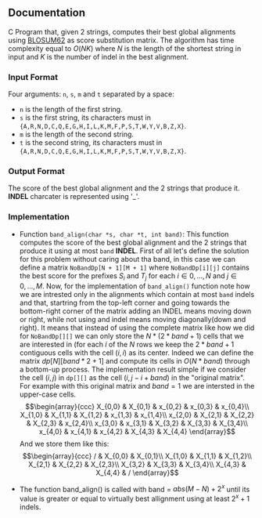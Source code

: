 ## Documentation 
C Program that, given 2 strings, computes their best global alignments using [BLOSUM62](https://en.wikipedia.org/wiki/BLOSUM) as score substitution matrix. The algorithm has time complexity equal to $O(NK)$ where $N$ is the length of the shortest string in input and $K$ is the number of indel in the best alignment.
### Input Format 
Four arguments: ```n```, ```s```, ```m``` and ```t``` separated by a space:
- ```n``` is the length of the first string.
- ```s``` is the first string, its characters must in ```{A,R,N,D,C,Q,E,G,H,I,L,K,M,F,P,S,T,W,Y,V,B,Z,X}```.
- ```m``` is the length of the second string.
- ```t``` is the second string, its characters must in ```{A,R,N,D,C,Q,E,G,H,I,L,K,M,F,P,S,T,W,Y,V,B,Z,X}```.

### Output Format
The score of the best global alignment and the 2 strings that produce it. **INDEL** charcater is represented using '_'. 

### Implementation 
- Function ```band_align(char *s, char *t, int band)```:
	This function computes the score of the best global alignment and the 2 strings that produce it using at most ```band``` **INDEL**. First of all let's define the solution for this problem without caring about tha band, in this case we can define a matrix ```NoBandDp[N + 1][M + 1]``` where ```NoBandDp[i][j]``` contains the best score for the prefixes $S_i$ and $T_j$ for each $i \in {0, ..., N}$ and $j \in {0, ..., M}$. Now, for the implementation of ```band_align()``` function note how we are intrested only in the alignments which contain at most ```band``` indels and that, startring from the top-left corner and going towards the bottom-right corner of the matrix adding an INDEL means moving down or right, while not using and indel means moving diagonally(down and right). It means that instead of using the complete matrix like how we did for ```NoBandDp[][]``` we can only store the $N*(2*band + 1)$ cells that we are interested in (for each $i$ of the $N$ rows we keep the $2*band + 1$ contiguous cells with the cell $(i, i)$ as its center. Indeed we can define the matrix $dp[N][band*2+1]$ and compute its cells in $O(N * band)$ through a bottom-up process. The implementation result simple if we consider the cell $(i, j)$ in ```dp[][]``` as the cell $(i, j - i + band)$ in the "original matrix".
For example with this original matrix and $band = 1$ we are intersted in the upper-case cells.
$$\begin{array}{ccc}
X_{0,0} & X_{0,1} & x_{0,2} & x_{0,3} & x_{0,4}\\
X_{1,0} & X_{1,1} & X_{1,2} & x_{1,3} & x_{1,4}\\
x_{2,0} & X_{2,1} & X_{2,2} & X_{2,3} & x_{2,4}\\
x_{3,0} & x_{3,1} & X_{3,2} & X_{3,3} & X_{3,4}\\
x_{4,0} & x_{4,1} & x_{4,2} & X_{4,3} & X_{4,4}
\end{array}$$
And we store them like this:
$$\begin{array}{ccc}
/ & X_{0,0} & X_{0,1}\\
X_{1,0} & X_{1,1} & X_{1,2}\\
X_{2,1} & X_{2,2} & X_{2,3}\\
X_{3,2} & X_{3,3} & X_{3,4}\\
X_{4,3} & X_{4,4} & /
\end{array}$$


- The function band_align() is called with band = $abs(M - N) + 2^{x}$ until its value is greater or equal to virtually best allignment using at least $2^{x}+1$ indels.
